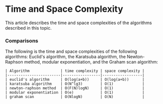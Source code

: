 # Time and Space Complexity

This article describes the time and space complexities of the algorithms described in this topic.

### Comparisons

The following is the time and space complexities of the following algorithms: Euclid's algorithm,
the Karatsuba algorithm, the Newton-Raphson method, modular exponentiation, and the Graham scan 
algorithm:

```
| Algorithm              | time complexity | space complexity |
|------------------------|-----------------|------------------|
| euclid's algorithm     | O(log(a+b))     | O(log(a+b))      |
| karatsuba algorithm    | O(N^lg3)        | O(1)             |
| newton-raphson method  | O(F(N)logN)     | O(1)             |
| modular exponentiation | O(e)            | O(1)             |
| graham scan            | O(NlogN)        | O(N)             |
```
